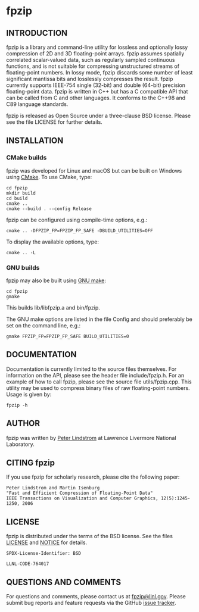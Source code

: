 fpzip
=====

INTRODUCTION
------------

fpzip is a library and command-line utility for lossless and optionally lossy
compression of 2D and 3D floating-point arrays.  fpzip assumes spatially
correlated scalar-valued data, such as regularly sampled continuous functions,
and is not suitable for compressing unstructured streams of floating-point
numbers.  In lossy mode, fpzip discards some number of least significant
mantissa bits and losslessly compresses the result.  fpzip currently supports
IEEE-754 single (32-bit) and double (64-bit) precision floating-point data.
fpzip is written in C++ but has a C compatible API that can be called from
C and other languages.  It conforms to the C++98 and C89 language standards.

fpzip is released as Open Source under a three-clause BSD license.  Please
see the file LICENSE for further details.


INSTALLATION
------------

### CMake builds

fpzip was developed for Linux and macOS but can be built on Windows using
[CMake](https://cmake.org).  To use CMake, type:

    cd fpzip
    mkdir build
    cd build
    cmake ..
    cmake --build . --config Release

fpzip can be configured using compile-time options, e.g.:

    cmake .. -DFPZIP_FP=FPZIP_FP_SAFE -DBUILD_UTILITIES=OFF

To display the available options, type:

    cmake .. -L

### GNU builds

fpzip may also be built using [GNU make](https://www.gnu.org/software/make/):

    cd fpzip
    gmake

This builds lib/libfpzip.a and bin/fpzip.

The GNU make options are listed in the file Config and should preferably be
set on the command line, e.g.:

    gmake FPZIP_FP=FPZIP_FP_SAFE BUILD_UTILITIES=0


DOCUMENTATION
-------------

Documentation is currently limited to the source files themselves.  For
information on the API, please see the header file include/fpzip.h.  For an
example of how to call fpzip, please see the source file utils/fpzip.cpp.
This utility may be used to compress binary files of raw floating-point
numbers.  Usage is given by:

    fpzip -h


AUTHOR
------

fpzip was written by [Peter Lindstrom](https://people.llnl.gov/pl) at
Lawrence Livermore National Laboratory.


CITING fpzip
------------

If you use fpzip for scholarly research, please cite the following paper:

    Peter Lindstrom and Martin Isenburg
    "Fast and Efficient Compression of Floating-Point Data"
    IEEE Transactions on Visualization and Computer Graphics, 12(5):1245-1250, 2006


LICENSE
-------

fpzip is distributed under the terms of the BSD license.  See the files
[LICENSE](https://github.com/LLNL/fpzip/blob/master/LICENSE) and
[NOTICE](https://github.com/LLNL/fpzip/blob/master/NOTICE) for details.

`SPDX-License-Identifier: BSD`

``LLNL-CODE-764017``


QUESTIONS AND COMMENTS
----------------------

For questions and comments, please contact us at fpzip@llnl.gov.
Please submit bug reports and feature requests via the GitHub
[issue tracker](https://github.com/LLNL/fpzip/issues).
